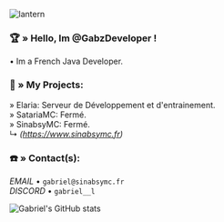 ![lantern](https://github.com/GabzDeveloper/GabzDeveloper/assets/121170792/92010710-d677-443c-8432-0cc459c2f534)

### 🏆​ » Hello, Im @GabzDeveloper !

• Im a French Java Developer.

### 📍​ » My Projects:

» Elaria: Serveur de Développement et d'entrainement.  
» SatariaMC: Fermé.  
» SinabsyMC: Fermé.  
  ↳ *(https://www.sinabsymc.fr)*

### ☎️​ » Contact(s):

*EMAIL* • `gabriel@sinabsymc.fr`  
*DISCORD* • `gabriel__l`

![Gabriel's GitHub stats](https://github-readme-stats.vercel.app/api?username=GabzDeveloper&show_icons=true&theme=radical)
